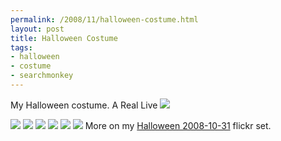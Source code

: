 ```yaml
--- 
permalink: /2008/11/halloween-costume.html
layout: post
title: Halloween Costume
tags: 
- halloween
- costume
- searchmonkey
---
```

My Halloween costume.  A Real Live <img src='http://l.yimg.com/a/i/eu/sch/smd/searchmonkey_logo147x150.gif' />

<p>
<a href='http://www.flickr.com/photos/ptarjan/2998335384/in/set-72157608604822806/'><img src='http://farm4.static.flickr.com/3182/2998335384_d96d398562.jpg' /></a>
<a href='http://www.flickr.com/photos/ptarjan/2997498589/in/set-72157608604822806/'><img src='http://farm4.static.flickr.com/3046/2997498589_0503b6bbf5.jpg' /></a>
<a href='http://www.flickr.com/photos/ptarjan/2997419755/in/set-72157608604822806/'><img src='http://farm4.static.flickr.com/3058/2997419755_831d9e37a8.jpg' /></a>
<a href='http://www.flickr.com/photos/ptarjan/2998257176/in/set-72157608604822806/'><img src='http://farm4.static.flickr.com/3142/2998257176_fc3e201313.jpg' /></a>
<a href='http://www.flickr.com/photos/ptarjan/2998252536/in/set-72157608604822806/'><img src='http://farm4.static.flickr.com/3284/2998252536_aafb1420c7.jpg' /></a>
<a href='http://flickr.com/photos/pollita/2990150554/'><img src='http://farm4.static.flickr.com/3238/2990150554_d0d75560ab.jpg?v=0' /></a>
More on my <a href='http://www.flickr.com/photos/ptarjan/sets/72157608604822806/'>Halloween 2008-10-31</a> flickr set.
